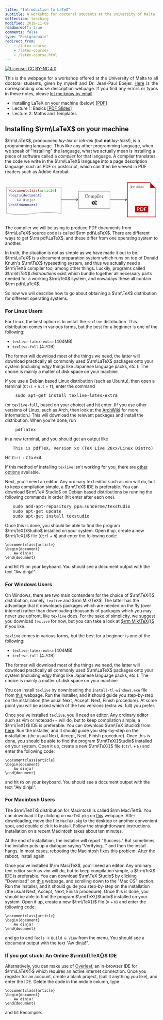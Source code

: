 ```yaml
---
title: "Introduction to LaTeX"
subtitle: A workshop for doctoral students at the University of Malta
collection: teaching
modified: 2019-11-09
readmoreoff: true
comments: false
type: "Postgraduate"
redirect_from:
    - /latex-course
    - /latex-course/
    - /latex-course.html
---
```

[![License: CC BY-NC 4.0](https://img.shields.io/badge/License-CC%20BY--NC%204.0-lightgrey.svg)](https://creativecommons.org/licenses/by-nc/4.0/)

<p align="justify">
This is the webpage for a workshop offered at the University of Malta to all doctoral students, given by myself and Dr. Jean-Paul Ebejer. <a href="https://web.archive.org/web/20191109142340/https://www.um.edu.mt/courses/studyunit/doc6046" target="_blank">Here</a> is the corresponding course description webpage.
If you find any errors or typos in these notes, please <a href="mailto:luke@maths.com.mt" target="_blank">let me know by email</a>.
</p>

 - Installing LaTeX on your machine (below) [[PDF]](/files/latex-0.pdf)
 - Lecture 1: Basics [[PDF Slides]](/files/latex-1.pdf)
 - Lecture 2: Maths and Templates


## Installing $\rm\LaTeX$ on your machine
$\rm\LaTeX$, pronounced _lay-tek_ or _lah-tek_ (but **not** _lay-teks_!), is a programming language. Thus like any other programming language, when we speak of "installing" the language, what we actually mean is installing a piece of software called a _compiler_ for that language. A compiler translates the code we write in the $\rm\LaTeX$ language into a page description language, such as PDF or postscript, which can then be viewed in PDF readers such as Adobe Acrobat.
<center>
<svg
   xmlns:dc="http://purl.org/dc/elements/1.1/"
   xmlns:cc="http://creativecommons.org/ns#"
   xmlns:rdf="http://www.w3.org/1999/02/22-rdf-syntax-ns#"
   xmlns:svg="http://www.w3.org/2000/svg"
   xmlns="http://www.w3.org/2000/svg"
   xmlns:xlink="http://www.w3.org/1999/xlink"
   xmlns:sodipodi="http://sodipodi.sourceforge.net/DTD/sodipodi-0.dtd"
   xmlns:inkscape="http://www.inkscape.org/namespaces/inkscape"
   width="456.30942pt"
   height="125.64844pt"
   viewBox="0 0 456.3094 125.64844"
   version="1.2"
   id="svg374"
   sodipodi:docname="document.svg"
   inkscape:version="0.92.4 5da689c313, 2019-01-14">
  <metadata
     id="metadata378">
    <rdf:RDF>
      <cc:Work
         rdf:about="">
        <dc:format>image/svg+xml</dc:format>
        <dc:type
           rdf:resource="http://purl.org/dc/dcmitype/StillImage" />
        <dc:title></dc:title>
      </cc:Work>
    </rdf:RDF>
  </metadata>
  <sodipodi:namedview
     pagecolor="#ffffff"
     bordercolor="#666666"
     borderopacity="1"
     objecttolerance="10"
     gridtolerance="10"
     guidetolerance="10"
     inkscape:pageopacity="0"
     inkscape:pageshadow="2"
     inkscape:window-width="1920"
     inkscape:window-height="1080"
     id="namedview376"
     showgrid="false"
     inkscape:zoom="1"
     inkscape:cx="312.37967"
     inkscape:cy="75.764978"
     inkscape:window-x="0"
     inkscape:window-y="0"
     inkscape:window-maximized="0"
     inkscape:current-layer="surface724"
     fit-margin-top="0"
     fit-margin-left="0"
     fit-margin-right="0"
     fit-margin-bottom="0" />
  <defs
     id="defs151">
    <g
       id="g143">
      <symbol
         overflow="visible"
         id="glyph0-0"
         style="overflow:visible">
        <path
           style="stroke:none"
           d=""
           id="path2"
           inkscape:connector-curvature="0" />
      </symbol>
      <symbol
         overflow="visible"
         id="glyph0-1"
         style="overflow:visible">
        <path
           style="stroke:none"
           d="M 1.28125,-6.65625 C 1.21875,-6.75 1.140625,-6.921875 0.921875,-6.921875 c -0.1875,0 -0.34375,0.171875 -0.34375,0.359375 0,0.078125 0.046875,0.171875 0.0625,0.234375 L 3.953125,0.5625 C 4,0.65625 4.078125,0.828125 4.296875,0.828125 c 0.203125,0 0.34375,-0.171875 0.34375,-0.34375 0,-0.078125 -0.03125,-0.1875 -0.0625,-0.25 z m 0,0"
           id="path5"
           inkscape:connector-curvature="0" />
      </symbol>
      <symbol
         overflow="visible"
         id="glyph0-2"
         style="overflow:visible">
        <path
           style="stroke:none"
           d="m 3.5625,-0.5 c 0,0.359375 0,0.5 0.40625,0.5 H 4.6875 c 0.171875,0 0.421875,0 0.421875,-0.3125 0,-0.296875 -0.265625,-0.296875 -0.40625,-0.296875 H 4.25 V -5.6875 c 0,-0.296875 -0.046875,-0.40625 -0.390625,-0.40625 H 3.125 c -0.15625,0 -0.40625,0 -0.40625,0.3125 0,0.296875 0.265625,0.296875 0.40625,0.296875 H 3.5625 V -3.90625 C 3.234375,-4.203125 2.828125,-4.359375 2.40625,-4.359375 c -1.09375,0 -2.046875,0.953125 -2.046875,2.21875 0,1.234375 0.890625,2.203125 1.953125,2.203125 0.5625,0 0.984375,-0.265625 1.25,-0.5625 z m 0,-2.140625 V -1.9375 c 0,0.5625 -0.4375,1.390625 -1.203125,1.390625 -0.71875,0 -1.3125,-0.703125 -1.3125,-1.59375 C 1.046875,-3.09375 1.75,-3.75 2.4375,-3.75 c 0.640625,0 1.125,0.5625 1.125,1.109375 z m 0,0"
           id="path8"
           inkscape:connector-curvature="0" />
      </symbol>
      <symbol
         overflow="visible"
         id="glyph0-3"
         style="overflow:visible">
        <path
           style="stroke:none"
           d="m 4.65625,-2.15625 c 0,-1.25 -0.921875,-2.234375 -2.046875,-2.234375 -1.109375,0 -2.046875,0.984375 -2.046875,2.234375 0,1.265625 0.953125,2.21875 2.046875,2.21875 1.09375,0 2.046875,-0.953125 2.046875,-2.21875 z M 2.609375,-0.546875 C 1.875,-0.546875 1.25,-1.296875 1.25,-2.21875 c 0,-0.90625 0.65625,-1.5625 1.359375,-1.5625 0.71875,0 1.359375,0.65625 1.359375,1.5625 0,0.921875 -0.625,1.671875 -1.359375,1.671875 z m 0,0"
           id="path11"
           inkscape:connector-curvature="0" />
      </symbol>
      <symbol
         overflow="visible"
         id="glyph0-4"
         style="overflow:visible">
        <path
           style="stroke:none"
           d="m 4.640625,-1.09375 c 0,-0.265625 -0.28125,-0.265625 -0.34375,-0.265625 -0.15625,0 -0.265625,0.015625 -0.328125,0.21875 -0.0625,0.125 -0.25,0.59375 -0.984375,0.59375 -0.84375,0 -1.5625,-0.703125 -1.5625,-1.609375 0,-0.46875 0.265625,-1.625 1.625,-1.625 0.203125,0 0.59375,0 0.59375,0.09375 0.015625,0.34375 0.203125,0.484375 0.4375,0.484375 0.234375,0 0.453125,-0.171875 0.453125,-0.453125 0,-0.734375 -1.046875,-0.734375 -1.484375,-0.734375 -1.71875,0 -2.3125,1.359375 -2.3125,2.234375 0,1.203125 0.9375,2.21875 2.1875,2.21875 1.390625,0 1.71875,-0.984375 1.71875,-1.15625 z m 0,0"
           id="path14"
           inkscape:connector-curvature="0" />
      </symbol>
      <symbol
         overflow="visible"
         id="glyph0-5"
         style="overflow:visible">
        <path
           style="stroke:none"
           d="M 3.5625,-0.3125 C 3.578125,0 3.78125,0 3.96875,0 H 4.6875 c 0.171875,0 0.421875,0 0.421875,-0.3125 0,-0.296875 -0.265625,-0.296875 -0.40625,-0.296875 H 4.25 v -3.28125 c 0,-0.3125 -0.046875,-0.40625 -0.390625,-0.40625 H 3.125 c -0.15625,0 -0.40625,0 -0.40625,0.3125 0,0.296875 0.265625,0.296875 0.40625,0.296875 h 0.4375 v 2.125 c 0,0.890625 -0.796875,1.015625 -1.125,1.015625 -0.78125,0 -0.78125,-0.328125 -0.78125,-0.65625 v -2.6875 c 0,-0.3125 -0.0625,-0.40625 -0.40625,-0.40625 H 0.53125 c -0.15625,0 -0.40625,0 -0.40625,0.3125 0,0.296875 0.25,0.296875 0.390625,0.296875 H 0.96875 v 2.546875 c 0,0.96875 0.6875,1.203125 1.40625,1.203125 0.421875,0 0.828125,-0.109375 1.1875,-0.375 z m 0,0"
           id="path17"
           inkscape:connector-curvature="0" />
      </symbol>
      <symbol
         overflow="visible"
         id="glyph0-6"
         style="overflow:visible">
        <path
           style="stroke:none"
           d="M 1.09375,-4 C 1.0625,-4.296875 0.875,-4.296875 0.6875,-4.296875 H 0.375 c -0.15625,0 -0.421875,0 -0.421875,0.296875 0,0.3125 0.21875,0.3125 0.578125,0.3125 v 3.078125 c -0.359375,0 -0.578125,0 -0.578125,0.3125 C -0.046875,0 0.234375,0 0.375,0 H 1.25 c 0.140625,0 0.40625,0 0.40625,-0.296875 0,-0.3125 -0.203125,-0.3125 -0.5625,-0.3125 v -1.78125 C 1.09375,-3.28125 1.5,-3.75 1.90625,-3.75 c 0.234375,0 0.359375,0.171875 0.359375,0.8125 v 2.328125 c -0.1875,0 -0.4375,0 -0.4375,0.3125 C 1.828125,0 2.109375,0 2.25,0 h 0.734375 c 0.15625,0 0.421875,0 0.421875,-0.296875 0,-0.3125 -0.21875,-0.3125 -0.578125,-0.3125 v -1.78125 c 0,-0.890625 0.40625,-1.359375 0.828125,-1.359375 0.21875,0 0.359375,0.171875 0.359375,0.8125 v 2.328125 c -0.1875,0 -0.4375,0 -0.4375,0.3125 C 3.578125,0 3.84375,0 3.984375,0 h 0.75 c 0.15625,0 0.40625,0 0.40625,-0.296875 0,-0.3125 -0.203125,-0.3125 -0.5625,-0.3125 v -2.40625 c 0,-0.203125 0,-1.34375 -0.890625,-1.34375 -0.296875,0 -0.703125,0.125 -0.984375,0.515625 C 2.546875,-4.171875 2.265625,-4.359375 1.9375,-4.359375 1.625,-4.359375 1.328125,-4.21875 1.09375,-4 Z m 0,0"
           id="path20"
           inkscape:connector-curvature="0" />
      </symbol>
      <symbol
         overflow="visible"
         id="glyph0-7"
         style="overflow:visible">
        <path
           style="stroke:none"
           d="m 4.234375,-1.90625 c 0.203125,0 0.390625,0 0.390625,-0.359375 0,-1.140625 -0.640625,-2.125 -1.9375,-2.125 -1.1875,0 -2.140625,1 -2.140625,2.234375 0,1.203125 1.015625,2.21875 2.296875,2.21875 1.3125,0 1.78125,-0.90625 1.78125,-1.15625 0,-0.265625 -0.28125,-0.265625 -0.34375,-0.265625 -0.1875,0 -0.265625,0.03125 -0.328125,0.21875 -0.21875,0.5 -0.765625,0.59375 -1.046875,0.59375 -0.75,0 -1.484375,-0.5 -1.65625,-1.359375 z M 1.265625,-2.5 C 1.40625,-3.234375 2,-3.78125 2.6875,-3.78125 c 0.515625,0 1.140625,0.25 1.234375,1.28125 z m 0,0"
           id="path23"
           inkscape:connector-curvature="0" />
      </symbol>
      <symbol
         overflow="visible"
         id="glyph0-8"
         style="overflow:visible">
        <path
           style="stroke:none"
           d="m 1.65625,-3.828125 c 0,-0.3125 0,-0.46875 -0.40625,-0.46875 H 0.53125 c -0.15625,0 -0.40625,0 -0.40625,0.3125 0,0.296875 0.25,0.296875 0.390625,0.296875 H 0.96875 v 3.078125 h -0.4375 c -0.15625,0 -0.40625,0 -0.40625,0.3125 C 0.125,0 0.375,0 0.515625,0 h 1.59375 C 2.25,0 2.5,0 2.5,-0.296875 c 0,-0.3125 -0.25,-0.3125 -0.40625,-0.3125 H 1.65625 V -2.375 c 0,-1 0.734375,-1.375 1.25,-1.375 0.515625,0 0.65625,0.28125 0.65625,0.875 v 2.265625 h -0.375 c -0.171875,0 -0.421875,0 -0.421875,0.3125 C 2.765625,0 3.046875,0 3.1875,0 h 1.515625 c 0.140625,0 0.40625,0 0.40625,-0.296875 0,-0.3125 -0.25,-0.3125 -0.421875,-0.3125 H 4.25 v -2.3125 c 0,-1 -0.5,-1.4375 -1.296875,-1.4375 -0.65625,0 -1.109375,0.34375 -1.296875,0.53125 z m 0,0"
           id="path26"
           inkscape:connector-curvature="0" />
      </symbol>
      <symbol
         overflow="visible"
         id="glyph0-9"
         style="overflow:visible">
        <path
           style="stroke:none"
           d="m 2.21875,-3.6875 h 1.625 c 0.15625,0 0.40625,0 0.40625,-0.296875 0,-0.3125 -0.25,-0.3125 -0.40625,-0.3125 h -1.625 v -0.8125 c 0,-0.1875 0,-0.40625 -0.34375,-0.40625 -0.34375,0 -0.34375,0.203125 -0.34375,0.40625 v 0.8125 h -0.875 c -0.15625,0 -0.40625,0 -0.40625,0.3125 0,0.296875 0.25,0.296875 0.390625,0.296875 H 1.53125 V -1.25 c 0,0.953125 0.671875,1.3125 1.40625,1.3125 0.734375,0 1.53125,-0.4375 1.53125,-1.3125 0,-0.1875 0,-0.390625 -0.34375,-0.390625 -0.328125,0 -0.34375,0.203125 -0.34375,0.375 0,0.625 -0.578125,0.71875 -0.796875,0.71875 -0.765625,0 -0.765625,-0.515625 -0.765625,-0.765625 z m 0,0"
           id="path29"
           inkscape:connector-curvature="0" />
      </symbol>
      <symbol
         overflow="visible"
         id="glyph0-10"
         style="overflow:visible">
        <path
           style="stroke:none"
           d="m 2.953125,-5.6875 c 0,-0.296875 -0.046875,-0.40625 -0.390625,-0.40625 H 0.984375 c -0.15625,0 -0.40625,0 -0.40625,0.3125 0,0.296875 0.265625,0.296875 0.40625,0.296875 h 1.28125 v 4.875 h -1.28125 c -0.15625,0 -0.40625,0 -0.40625,0.3125 C 0.578125,0 0.84375,0 0.984375,0 H 4.25 c 0.15625,0 0.40625,0 0.40625,-0.296875 0,-0.3125 -0.234375,-0.3125 -0.40625,-0.3125 H 2.953125 Z m 0,0"
           id="path32"
           inkscape:connector-curvature="0" />
      </symbol>
      <symbol
         overflow="visible"
         id="glyph0-11"
         style="overflow:visible">
        <path
           style="stroke:none"
           d="M 3.65625,-0.3125 C 3.875,-0.015625 4.34375,0 4.71875,0 c 0.28125,0 0.5,0 0.5,-0.3125 0,-0.296875 -0.25,-0.296875 -0.390625,-0.296875 -0.421875,0 -0.515625,-0.046875 -0.59375,-0.078125 v -2.15625 c 0,-0.703125 -0.546875,-1.546875 -1.984375,-1.546875 -0.421875,0 -1.4375,0 -1.4375,0.734375 0,0.296875 0.203125,0.453125 0.4375,0.453125 0.15625,0 0.4375,-0.09375 0.4375,-0.453125 0,-0.078125 0.015625,-0.09375 0.21875,-0.109375 0.140625,-0.015625 0.265625,-0.015625 0.359375,-0.015625 0.75,0 1.265625,0.3125 1.265625,1.015625 -1.75,0.03125 -2.984375,0.53125 -2.984375,1.484375 0,0.6875 0.625,1.34375 1.640625,1.34375 0.375,0 1,-0.078125 1.46875,-0.375 z m -0.125,-1.859375 v 0.84375 c 0,0.21875 0,0.4375 -0.375,0.609375 -0.359375,0.171875 -0.8125,0.171875 -0.890625,0.171875 -0.625,0 -1.03125,-0.34375 -1.03125,-0.734375 0,-0.484375 0.859375,-0.859375 2.296875,-0.890625 z m 0,0"
           id="path35"
           inkscape:connector-curvature="0" />
      </symbol>
      <symbol
         overflow="visible"
         id="glyph0-12"
         style="overflow:visible">
        <path
           style="stroke:none"
           d="M 2.96875,-2.546875 C 2.734375,-2.578125 2.546875,-2.609375 2.296875,-2.65625 2,-2.703125 1.328125,-2.828125 1.328125,-3.203125 c 0,-0.265625 0.3125,-0.578125 1.265625,-0.578125 0.828125,0 0.96875,0.296875 1,0.5625 0,0.171875 0.03125,0.34375 0.328125,0.34375 0.359375,0 0.359375,-0.21875 0.359375,-0.421875 v -0.6875 c 0,-0.15625 0,-0.40625 -0.296875,-0.40625 -0.25,0 -0.28125,0.140625 -0.3125,0.21875 -0.4375,-0.21875 -0.875,-0.21875 -1.0625,-0.21875 -1.65625,0 -1.890625,0.828125 -1.890625,1.1875 0,0.90625 1.046875,1.078125 1.96875,1.21875 0.484375,0.078125 1.28125,0.203125 1.28125,0.734375 0,0.375 -0.375,0.703125 -1.28125,0.703125 -0.46875,0 -1.015625,-0.109375 -1.265625,-0.890625 -0.0625,-0.171875 -0.09375,-0.28125 -0.359375,-0.28125 -0.34375,0 -0.34375,0.203125 -0.34375,0.40625 v 0.96875 c 0,0.15625 0,0.40625 0.296875,0.40625 0.09375,0 0.25,-0.015625 0.375,-0.375 0.484375,0.359375 1.015625,0.375 1.296875,0.375 1.5625,0 1.890625,-0.828125 1.890625,-1.3125 0,-1.03125 -1.28125,-1.25 -1.609375,-1.296875 z m 0,0"
           id="path38"
           inkscape:connector-curvature="0" />
      </symbol>
      <symbol
         overflow="visible"
         id="glyph0-13"
         style="overflow:visible">
        <path
           style="stroke:none"
           d="m 2.953125,-5.1875 c 0,-0.25 0,-0.640625 0.03125,-0.71875 0.1875,-0.390625 1.0625,-0.40625 1.40625,-0.40625 0.0625,0 0.265625,-0.0625 0.265625,-0.296875 0,-0.3125 -0.234375,-0.3125 -0.421875,-0.3125 -0.703125,0 -1.78125,0.140625 -1.953125,1.015625 -0.015625,0.046875 -0.015625,0.546875 -0.015625,0.828125 v 0.90625 c 0,0.359375 0,0.5 -0.359375,0.65625 -0.34375,0.15625 -0.84375,0.171875 -1.078125,0.171875 -0.0625,0 -0.265625,0.046875 -0.265625,0.296875 0,0.296875 0.25,0.3125 0.34375,0.3125 0.265625,0 1.34375,0.03125 1.359375,0.578125 v 1.640625 c 0,0.3125 0,0.75 0.53125,1.046875 0.40625,0.21875 0.96875,0.296875 1.4375,0.296875 0.1875,0 0.421875,0 0.421875,-0.3125 0,-0.28125 -0.25,-0.296875 -0.34375,-0.296875 C 2.953125,0.1875 2.953125,-0.171875 2.953125,-0.484375 v -1.59375 c 0,-0.25 -0.015625,-0.65625 -0.578125,-0.96875 0.421875,-0.25 0.578125,-0.578125 0.578125,-0.828125 z m 0,0"
           id="path41"
           inkscape:connector-curvature="0" />
      </symbol>
      <symbol
         overflow="visible"
         id="glyph0-14"
         style="overflow:visible">
        <path
           style="stroke:none"
           d="M 2.21875,-1.859375 C 2.21875,-2.796875 2.796875,-3.75 4,-3.75 c 0.015625,0.234375 0.1875,0.4375 0.4375,0.4375 0.21875,0 0.421875,-0.15625 0.421875,-0.421875 0,-0.203125 -0.125,-0.625 -0.953125,-0.625 -0.5,0 -1.140625,0.1875 -1.6875,0.8125 v -0.34375 c 0,-0.3125 -0.0625,-0.40625 -0.40625,-0.40625 H 0.71875 c -0.15625,0 -0.40625,0 -0.40625,0.296875 0,0.3125 0.25,0.3125 0.40625,0.3125 h 0.8125 v 3.078125 h -0.8125 c -0.15625,0 -0.40625,0 -0.40625,0.296875 C 0.3125,0 0.5625,0 0.71875,0 H 3.3125 c 0.15625,0 0.421875,0 0.421875,-0.296875 0,-0.3125 -0.265625,-0.3125 -0.421875,-0.3125 H 2.21875 Z m 0,0"
           id="path44"
           inkscape:connector-curvature="0" />
      </symbol>
      <symbol
         overflow="visible"
         id="glyph0-15"
         style="overflow:visible">
        <path
           style="stroke:none"
           d="m 3.078125,-3.890625 c 0,-0.3125 -0.0625,-0.40625 -0.390625,-0.40625 H 1.265625 c -0.15625,0 -0.40625,0 -0.40625,0.296875 0,0.3125 0.25,0.3125 0.40625,0.3125 h 1.125 v 3.078125 H 1.1875 c -0.15625,0 -0.40625,0 -0.40625,0.3125 C 0.78125,0 1.03125,0 1.1875,0 H 4.125 c 0.15625,0 0.40625,0 0.40625,-0.296875 0,-0.3125 -0.25,-0.3125 -0.40625,-0.3125 H 3.078125 Z m 0,-1.71875 c 0,-0.265625 -0.21875,-0.484375 -0.5,-0.484375 -0.28125,0 -0.5,0.21875 -0.5,0.484375 0,0.28125 0.21875,0.5 0.5,0.5 0.28125,0 0.5,-0.21875 0.5,-0.5 z m 0,0"
           id="path47"
           inkscape:connector-curvature="0" />
      </symbol>
      <symbol
         overflow="visible"
         id="glyph0-16"
         style="overflow:visible">
        <path
           style="stroke:none"
           d="m 2.953125,-5.609375 c 0,-0.265625 0,-0.71875 -0.515625,-1.015625 -0.46875,-0.25 -1.109375,-0.296875 -1.453125,-0.296875 -0.171875,0 -0.421875,0 -0.421875,0.3125 0,0.265625 0.1875,0.296875 0.328125,0.296875 1.375,0.015625 1.375,0.375 1.375,0.703125 V -4 c 0,0.40625 0.15625,0.71875 0.578125,0.953125 -0.546875,0.3125 -0.578125,0.78125 -0.578125,0.828125 v 1.765625 c 0,0.296875 0,0.65625 -1.4375,0.671875 -0.0625,0 -0.265625,0.0625 -0.265625,0.296875 0,0.3125 0.25,0.3125 0.421875,0.3125 0.875,0 1.8125,-0.203125 1.96875,-1 0,-0.0625 0,-0.5625 0,-0.84375 V -1.90625 c 0,-0.359375 0,-0.515625 0.359375,-0.671875 0.359375,-0.15625 0.84375,-0.15625 1.078125,-0.15625 0.0625,0 0.265625,-0.0625 0.265625,-0.3125 C 4.65625,-3.34375 4.421875,-3.34375 4.3125,-3.34375 4.078125,-3.359375 2.984375,-3.375 2.953125,-3.9375 Z m 0,0"
           id="path50"
           inkscape:connector-curvature="0" />
      </symbol>
      <symbol
         overflow="visible"
         id="glyph0-17"
         style="overflow:visible">
        <path
           style="stroke:none"
           d="m 1.65625,-3.875 v -1.8125 c 0,-0.296875 -0.0625,-0.40625 -0.40625,-0.40625 H 0.53125 c -0.15625,0 -0.40625,0 -0.40625,0.3125 0,0.296875 0.25,0.296875 0.390625,0.296875 H 0.96875 V -0.40625 C 0.96875,-0.203125 0.96875,0 1.3125,0 1.65625,0 1.65625,-0.203125 1.65625,-0.453125 2.0625,-0.03125 2.5,0.0625 2.8125,0.0625 c 1.078125,0 2.046875,-0.953125 2.046875,-2.21875 0,-1.21875 -0.875,-2.203125 -1.9375,-2.203125 C 2.4375,-4.359375 2,-4.171875 1.65625,-3.875 Z m 0,1.96875 V -2.625 c 0,-0.59375 0.578125,-1.125 1.203125,-1.125 0.734375,0 1.3125,0.734375 1.3125,1.59375 0,0.953125 -0.6875,1.609375 -1.390625,1.609375 -0.78125,0 -1.125,-0.875 -1.125,-1.359375 z m 0,0"
           id="path53"
           inkscape:connector-curvature="0" />
      </symbol>
      <symbol
         overflow="visible"
         id="glyph0-18"
         style="overflow:visible">
        <path
           style="stroke:none"
           d="m 2.328125,-1.75 c -0.546875,0 -0.96875,-0.46875 -0.96875,-1 0,-0.5625 0.4375,-1.015625 0.96875,-1.015625 0.53125,0 0.953125,0.46875 0.953125,1 0,0.578125 -0.4375,1.015625 -0.953125,1.015625 z m -0.90625,0.34375 c 0.03125,0.015625 0.40625,0.25 0.90625,0.25 0.90625,0 1.640625,-0.71875 1.640625,-1.609375 C 3.96875,-3.0625 3.875,-3.34375 3.703125,-3.625 3.921875,-3.75 4.15625,-3.78125 4.28125,-3.796875 c 0.0625,0.265625 0.296875,0.34375 0.390625,0.34375 0.171875,0 0.40625,-0.125 0.40625,-0.421875 0,-0.21875 -0.1875,-0.53125 -0.734375,-0.53125 -0.109375,0 -0.59375,0.015625 -1.046875,0.34375 C 3.125,-4.171875 2.78125,-4.359375 2.328125,-4.359375 c -0.9375,0 -1.65625,0.75 -1.65625,1.59375 C 0.671875,-2.328125 0.84375,-2 1,-1.8125 c -0.109375,0.15625 -0.203125,0.375 -0.203125,0.671875 0,0.359375 0.140625,0.609375 0.234375,0.71875 -0.734375,0.453125 -0.734375,1.125 -0.734375,1.234375 0,0.859375 1.03125,1.46875 2.3125,1.46875 C 3.890625,2.28125 4.9375,1.671875 4.9375,0.8125 4.9375,0.453125 4.75,-0.046875 4.25,-0.3125 4.109375,-0.390625 3.703125,-0.609375 2.796875,-0.609375 h -0.6875 c -0.078125,0 -0.21875,0 -0.296875,-0.015625 -0.140625,0 -0.203125,0 -0.328125,-0.140625 -0.109375,-0.140625 -0.125,-0.34375 -0.125,-0.359375 0,-0.046875 0.03125,-0.1875 0.0625,-0.28125 z m 1.1875,3.09375 c -1,0 -1.734375,-0.4375 -1.734375,-0.875 0,-0.171875 0.078125,-0.5 0.40625,-0.6875 0.25,-0.171875 0.328125,-0.171875 1.0625,-0.171875 0.890625,0 2.015625,0 2.015625,0.859375 0,0.4375 -0.75,0.875 -1.75,0.875 z m 0,0"
           id="path56"
           inkscape:connector-curvature="0" />
      </symbol>
      <symbol
         overflow="visible"
         id="glyph0-19"
         style="overflow:visible">
        <path
           style="stroke:none"
           d="m 3.15625,-5.828125 c -0.09375,-0.375 -0.234375,-0.375 -0.546875,-0.375 -0.28125,0 -0.453125,0 -0.53125,0.375 L 0.875,-0.609375 c -0.140625,0 -0.375,0 -0.4375,0.015625 -0.109375,0.0625 -0.171875,0.171875 -0.171875,0.296875 C 0.265625,0 0.53125,0 0.703125,0 H 1.71875 c 0.171875,0 0.421875,0 0.421875,-0.296875 0,-0.3125 -0.203125,-0.3125 -0.5625,-0.3125 l 0.21875,-1.03125 h 1.625 l 0.234375,1.03125 c -0.359375,0 -0.5625,0 -0.5625,0.3125 C 3.09375,0 3.328125,0 3.515625,0 H 4.53125 c 0.15625,0 0.421875,0 0.421875,-0.296875 0,-0.125 -0.046875,-0.234375 -0.171875,-0.28125 C 4.71875,-0.609375 4.5,-0.609375 4.359375,-0.609375 Z M 2.609375,-5.40625 H 2.625 L 3.265625,-2.25 h -1.3125 z m 0,0"
           id="path59"
           inkscape:connector-curvature="0" />
      </symbol>
      <symbol
         overflow="visible"
         id="glyph0-20"
         style="overflow:visible">
        <path
           style="stroke:none"
           d="m 4.5625,-3.6875 c 0.296875,0 0.5,0 0.5,-0.3125 0,-0.296875 -0.234375,-0.296875 -0.421875,-0.296875 H 3.5 c -0.1875,0 -0.421875,0 -0.421875,0.296875 0,0.3125 0.234375,0.3125 0.421875,0.3125 h 0.484375 l -0.5,2.96875 C 3.4375,-0.984375 3.3125,-1.4375 3.1875,-1.84375 3.015625,-2.46875 2.984375,-2.578125 2.625,-2.578125 c -0.09375,0 -0.28125,0 -0.390625,0.21875 -0.03125,0.0625 -0.4375,1.4375 -0.46875,1.640625 H 1.75 L 1.234375,-3.6875 H 1.71875 c 0.1875,0 0.421875,0 0.421875,-0.296875 0,-0.3125 -0.234375,-0.3125 -0.421875,-0.3125 H 0.578125 c -0.171875,0 -0.421875,0 -0.421875,0.296875 0,0.3125 0.21875,0.3125 0.515625,0.3125 l 0.59375,3.34375 c 0.046875,0.234375 0.0625,0.390625 0.46875,0.390625 0.40625,0 0.421875,-0.09375 0.609375,-0.703125 0.25,-0.875 0.265625,-1.015625 0.28125,-1.234375 H 2.640625 C 2.6875,-1.375 3.0625,-0.203125 3.09375,-0.125 c 0.125,0.171875 0.3125,0.171875 0.421875,0.171875 0.375,0 0.40625,-0.171875 0.4375,-0.390625 z m 0,0"
           id="path62"
           inkscape:connector-curvature="0" />
      </symbol>
      <symbol
         overflow="visible"
         id="glyph0-21"
         style="overflow:visible">
        <path
           style="stroke:none"
           d="m 3.671875,-3.890625 c 0,-0.3125 -0.0625,-0.40625 -0.40625,-0.40625 H 1.6875 c -0.15625,0 -0.40625,0 -0.40625,0.3125 0,0.296875 0.25,0.296875 0.40625,0.296875 h 1.296875 v 4.078125 c 0,0.171875 0,0.546875 -0.265625,0.890625 C 2.453125,1.671875 2.140625,1.671875 1.90625,1.671875 1.625,1.671875 1.5,1.640625 1.359375,1.625 c 0,-0.03125 0,-0.046875 0,-0.125 0,-0.28125 -0.21875,-0.4375 -0.4375,-0.4375 -0.21875,0 -0.4375,0.15625 -0.4375,0.453125 0,0.75 0.96875,0.75 1.375,0.75 1.453125,0 1.8125,-1.1875 1.8125,-1.828125 z m 0,-1.71875 c 0,-0.265625 -0.21875,-0.484375 -0.5,-0.484375 -0.28125,0 -0.5,0.21875 -0.5,0.484375 0,0.28125 0.21875,0.5 0.5,0.5 0.28125,0 0.5,-0.21875 0.5,-0.5 z m 0,0"
           id="path65"
           inkscape:connector-curvature="0" />
      </symbol>
      <symbol
         overflow="visible"
         id="glyph0-22"
         style="overflow:visible">
        <path
           style="stroke:none"
           d="m 3.109375,-5.625 c 0,-0.53125 -0.40625,-0.578125 -0.5,-0.578125 -0.09375,0 -0.5,0.046875 -0.5,0.578125 0,0.328125 0.046875,1.875 0.078125,2.328125 0,0.40625 0,0.796875 0.03125,1.203125 0,0.265625 0.265625,0.265625 0.390625,0.265625 C 2.96875,-1.828125 3,-1.90625 3.015625,-2.3125 3.046875,-2.84375 3.046875,-3.5 3.0625,-4.03125 3.078125,-4.5625 3.109375,-5.109375 3.109375,-5.625 Z m 0,5.125 c 0,-0.28125 -0.21875,-0.5 -0.5,-0.5 -0.28125,0 -0.5,0.21875 -0.5,0.5 0,0.28125 0.21875,0.5 0.5,0.5 0.28125,0 0.5,-0.21875 0.5,-0.5 z m 0,0"
           id="path68"
           inkscape:connector-curvature="0" />
      </symbol>
      <symbol
         overflow="visible"
         id="glyph1-0"
         style="overflow:visible">
        <path
           style="stroke:none"
           d=""
           id="path71"
           inkscape:connector-curvature="0" />
      </symbol>
      <symbol
         overflow="visible"
         id="glyph1-1"
         style="overflow:visible">
        <path
           style="stroke:none"
           d="m 7.796875,-8.140625 c 0,-0.21875 0,-0.28125 -0.125,-0.28125 -0.0625,0 -0.078125,0.03125 -0.15625,0.15625 L 6.9375,-7.328125 C 6.390625,-8 5.578125,-8.421875 4.71875,-8.421875 c -2.1875,0 -4.078125,1.890625 -4.078125,4.328125 0,2.484375 1.921875,4.34375 4.078125,4.34375 1.96875,0 3.078125,-1.703125 3.078125,-3.015625 0,-0.140625 0,-0.203125 -0.140625,-0.203125 -0.109375,0 -0.125,0.046875 -0.125,0.140625 -0.109375,1.890625 -1.5,2.734375 -2.65625,2.734375 -0.828125,0 -3.125,-0.5 -3.125,-4 0,-3.453125 2.25,-3.96875 3.109375,-3.96875 1.265625,0 2.359375,1.0625 2.59375,2.84375 0.03125,0.15625 0.03125,0.1875 0.171875,0.1875 0.171875,0 0.171875,-0.03125 0.171875,-0.28125 z m 0,0"
           id="path74"
           inkscape:connector-curvature="0" />
      </symbol>
      <symbol
         overflow="visible"
         id="glyph1-2"
         style="overflow:visible">
        <path
           style="stroke:none"
           d="m 5.484375,-2.5625 c 0,-1.53125 -1.171875,-2.765625 -2.5625,-2.765625 -1.421875,0 -2.5625,1.265625 -2.5625,2.765625 0,1.53125 1.1875,2.6875 2.5625,2.6875 1.40625,0 2.5625,-1.171875 2.5625,-2.6875 z m -2.5625,2.421875 c -0.4375,0 -0.96875,-0.1875 -1.3125,-0.78125 -0.328125,-0.53125 -0.34375,-1.234375 -0.34375,-1.75 0,-0.453125 0,-1.171875 0.375,-1.71875 C 1.96875,-4.90625 2.5,-5.09375 2.921875,-5.09375 c 0.453125,0 0.96875,0.21875 1.28125,0.6875 0.375,0.546875 0.375,1.296875 0.375,1.734375 0,0.421875 0,1.171875 -0.3125,1.734375 C 3.9375,-0.375 3.375,-0.140625 2.921875,-0.140625 Z m 0,0"
           id="path77"
           inkscape:connector-curvature="0" />
      </symbol>
      <symbol
         overflow="visible"
         id="glyph1-3"
         style="overflow:visible">
        <path
           style="stroke:none"
           d="m 8.578125,-2.90625 c 0,-1.109375 0,-1.4375 -0.28125,-1.828125 -0.34375,-0.46875 -0.90625,-0.53125 -1.3125,-0.53125 -1,0 -1.5,0.71875 -1.6875,1.171875 -0.171875,-0.921875 -0.8125,-1.171875 -1.5625,-1.171875 -1.171875,0 -1.625,0.984375 -1.71875,1.21875 v -1.21875 l -1.640625,0.125 v 0.34375 c 0.8125,0 0.921875,0.09375 0.921875,0.671875 v 3.234375 c 0,0.546875 -0.140625,0.546875 -0.921875,0.546875 V 0 c 0.3125,-0.03125 0.96875,-0.03125 1.296875,-0.03125 0.34375,0 1,0 1.296875,0.03125 v -0.34375 c -0.75,0 -0.90625,0 -0.90625,-0.546875 v -2.21875 c 0,-1.25 0.828125,-1.921875 1.578125,-1.921875 0.734375,0 0.90625,0.609375 0.90625,1.34375 v 2.796875 c 0,0.546875 -0.140625,0.546875 -0.90625,0.546875 V 0 c 0.296875,-0.03125 0.953125,-0.03125 1.28125,-0.03125 0.34375,0 1,0 1.3125,0.03125 v -0.34375 c -0.765625,0 -0.921875,0 -0.921875,-0.546875 v -2.21875 c 0,-1.25 0.828125,-1.921875 1.578125,-1.921875 0.734375,0 0.90625,0.609375 0.90625,1.34375 v 2.796875 c 0,0.546875 -0.140625,0.546875 -0.90625,0.546875 V 0 c 0.3125,-0.03125 0.953125,-0.03125 1.28125,-0.03125 0.34375,0 1,0 1.3125,0.03125 v -0.34375 c -0.609375,0 -0.90625,0 -0.90625,-0.359375 z m 0,0"
           id="path80"
           inkscape:connector-curvature="0" />
      </symbol>
      <symbol
         overflow="visible"
         id="glyph1-4"
         style="overflow:visible">
        <path
           style="stroke:none"
           d="m 2.921875,1.96875 c -0.765625,0 -0.90625,0 -0.90625,-0.53125 V -0.640625 C 2.234375,-0.34375 2.71875,0.125 3.484375,0.125 c 1.375,0 2.59375,-1.171875 2.59375,-2.703125 0,-1.515625 -1.125,-2.6875 -2.4375,-2.6875 -1.046875,0 -1.609375,0.75 -1.640625,0.796875 v -0.796875 l -1.671875,0.125 v 0.34375 c 0.84375,0 0.921875,0.09375 0.921875,0.609375 v 5.625 c 0,0.53125 -0.140625,0.53125 -0.921875,0.53125 V 2.3125 C 0.640625,2.296875 1.296875,2.296875 1.625,2.296875 c 0.34375,0 1,0 1.296875,0.015625 z M 2.015625,-3.8125 c 0,-0.234375 0,-0.234375 0.140625,-0.4375 0.359375,-0.53125 0.9375,-0.765625 1.390625,-0.765625 0.90625,0 1.609375,1.09375 1.609375,2.4375 0,1.421875 -0.8125,2.453125 -1.71875,2.453125 -0.375,0 -0.71875,-0.15625 -0.96875,-0.375 C 2.203125,-0.78125 2.015625,-1.015625 2.015625,-1.34375 Z m 0,0"
           id="path83"
           inkscape:connector-curvature="0" />
      </symbol>
      <symbol
         overflow="visible"
         id="glyph1-5"
         style="overflow:visible">
        <path
           style="stroke:none"
           d="m 2.078125,-7.359375 c 0,-0.3125 -0.25,-0.59375 -0.578125,-0.59375 -0.3125,0 -0.578125,0.25 -0.578125,0.578125 0,0.359375 0.28125,0.578125 0.578125,0.578125 0.359375,0 0.578125,-0.296875 0.578125,-0.5625 z M 0.4375,-5.140625 v 0.34375 c 0.75,0 0.859375,0.078125 0.859375,0.65625 v 3.25 c 0,0.546875 -0.125,0.546875 -0.90625,0.546875 V 0 c 0.34375,-0.03125 0.90625,-0.03125 1.265625,-0.03125 0.125,0 0.8125,0 1.21875,0.03125 v -0.34375 c -0.765625,0 -0.8125,-0.0625 -0.8125,-0.53125 v -4.390625 z m 0,0"
           id="path86"
           inkscape:connector-curvature="0" />
      </symbol>
      <symbol
         overflow="visible"
         id="glyph1-6"
         style="overflow:visible">
        <path
           style="stroke:none"
           d="M 2.0625,-8.296875 0.390625,-8.15625 v 0.34375 c 0.8125,0 0.90625,0.078125 0.90625,0.671875 v 6.25 c 0,0.546875 -0.125,0.546875 -0.90625,0.546875 V 0 c 0.34375,-0.03125 0.921875,-0.03125 1.28125,-0.03125 0.359375,0 0.953125,0 1.296875,0.03125 v -0.34375 c -0.765625,0 -0.90625,0 -0.90625,-0.546875 z m 0,0"
           id="path89"
           inkscape:connector-curvature="0" />
      </symbol>
      <symbol
         overflow="visible"
         id="glyph1-7"
         style="overflow:visible">
        <path
           style="stroke:none"
           d="m 4.578125,-2.765625 c 0.265625,0 0.28125,0 0.28125,-0.234375 0,-1.203125 -0.640625,-2.328125 -2.09375,-2.328125 -1.359375,0 -2.40625,1.234375 -2.40625,2.703125 0,1.578125 1.21875,2.75 2.546875,2.75 1.421875,0 1.953125,-1.296875 1.953125,-1.546875 0,-0.078125 -0.046875,-0.125 -0.125,-0.125 -0.09375,0 -0.125,0.0625 -0.140625,0.125 -0.3125,1 -1.109375,1.28125 -1.625,1.28125 -0.5,0 -1.703125,-0.34375 -1.703125,-2.40625 v -0.21875 z M 1.28125,-3 c 0.09375,-1.875 1.140625,-2.09375 1.484375,-2.09375 1.28125,0 1.34375,1.6875 1.359375,2.09375 z m 0,0"
           id="path92"
           inkscape:connector-curvature="0" />
      </symbol>
      <symbol
         overflow="visible"
         id="glyph1-8"
         style="overflow:visible">
        <path
           style="stroke:none"
           d="m 2,-2.78125 c 0,-1.15625 0.46875,-2.25 1.390625,-2.25 0.09375,0 0.125,0 0.171875,0.015625 -0.09375,0.046875 -0.28125,0.109375 -0.28125,0.4375 0,0.34375 0.265625,0.484375 0.453125,0.484375 0.25,0 0.484375,-0.15625 0.484375,-0.484375 0,-0.359375 -0.328125,-0.6875 -0.84375,-0.6875 -1.015625,0 -1.359375,1.09375 -1.421875,1.328125 H 1.9375 v -1.328125 l -1.609375,0.125 v 0.34375 c 0.8125,0 0.921875,0.09375 0.921875,0.671875 v 3.234375 c 0,0.546875 -0.140625,0.546875 -0.921875,0.546875 V 0 c 0.34375,-0.03125 1,-0.03125 1.359375,-0.03125 0.328125,0 1.171875,0 1.4375,0.03125 V -0.34375 H 2.890625 C 2.015625,-0.34375 2,-0.484375 2,-0.90625 Z m 0,0"
           id="path95"
           inkscape:connector-curvature="0" />
      </symbol>
      <symbol
         overflow="visible"
         id="glyph2-0"
         style="overflow:visible">
        <path
           style="stroke:none"
           d="M 1.5,-0.734375 V -9.5 h 2.984375 v 8.765625 z M 0.734375,0 h 4.5 v -10.25 h -4.5 z m 0,0"
           id="path98"
           inkscape:connector-curvature="0" />
      </symbol>
      <symbol
         overflow="visible"
         id="glyph2-1"
         style="overflow:visible">
        <path
           style="stroke:none"
           d="m 5.96875,-4.265625 c 0,0.9375 -0.75,1.703125 -1.703125,1.703125 -0.9375,0 -1.703125,-0.765625 -1.703125,-1.703125 0,-0.953125 0.765625,-1.703125 1.703125,-1.703125 0.953125,0 1.703125,0.75 1.703125,1.703125 z m 5.140625,3.421875 C 11.109375,-0.375 10.71875,0 10.25,0 9.78125,0 9.390625,-0.375 9.390625,-0.84375 c 0,-0.46875 0.390625,-0.859375 0.859375,-0.859375 0.453125,0 0.859375,0.390625 0.859375,0.859375 z m 0,-6.84375 c 0,0.46875 -0.390625,0.859375 -0.859375,0.859375 -0.46875,0 -0.859375,-0.375 -0.859375,-0.859375 0,-0.46875 0.390625,-0.84375 0.859375,-0.84375 0.453125,0 0.859375,0.375 0.859375,0.84375 z M 8.53125,-4.875 c 0,-0.09375 -0.0625,-0.1875 -0.15625,-0.203125 L 7.359375,-5.234375 C 7.296875,-5.421875 7.21875,-5.59375 7.140625,-5.765625 7.328125,-6.03125 7.53125,-6.28125 7.71875,-6.53125 7.75,-6.578125 7.765625,-6.609375 7.765625,-6.65625 c 0,-0.1875 -0.78125,-0.921875 -0.96875,-1.078125 -0.03125,-0.03125 -0.09375,-0.046875 -0.140625,-0.046875 -0.046875,0 -0.09375,0.015625 -0.125,0.046875 l -0.796875,0.59375 C 5.578125,-7.234375 5.421875,-7.296875 5.25,-7.34375 L 5.09375,-8.359375 C 5.078125,-8.46875 4.984375,-8.53125 4.890625,-8.53125 h -1.25 c -0.09375,0 -0.15625,0.0625 -0.1875,0.15625 -0.078125,0.3125 -0.125,0.6875 -0.15625,1.03125 -0.171875,0.046875 -0.34375,0.125 -0.515625,0.203125 L 2.015625,-7.734375 C 1.984375,-7.75 1.921875,-7.78125 1.875,-7.78125 c -0.1875,0 -0.9375,0.796875 -1.078125,0.984375 C 0.765625,-6.765625 0.75,-6.703125 0.75,-6.65625 c 0,0.046875 0.03125,0.09375 0.046875,0.125 0.21875,0.25 0.40625,0.5 0.609375,0.765625 -0.09375,0.171875 -0.171875,0.328125 -0.21875,0.5 L 0.15625,-5.09375 C 0.078125,-5.078125 0,-4.984375 0,-4.90625 v 1.25 c 0,0.09375 0.0625,0.171875 0.15625,0.1875 L 1.171875,-3.3125 C 1.234375,-3.125 1.3125,-2.9375 1.40625,-2.765625 1.21875,-2.5 1.015625,-2.25 0.828125,-2 0.796875,-1.953125 0.78125,-1.921875 0.78125,-1.875 c 0,0.1875 0.765625,0.90625 0.953125,1.0625 0.03125,0.03125 0.09375,0.0625 0.140625,0.0625 0.046875,0 0.09375,-0.015625 0.140625,-0.046875 l 0.78125,-0.609375 c 0.15625,0.09375 0.328125,0.171875 0.5,0.21875 l 0.15625,1.015625 C 3.46875,-0.078125 3.546875,0 3.640625,0 h 1.25 C 4.984375,0 5.0625,-0.0625 5.09375,-0.15625 5.171875,-0.484375 5.21875,-0.859375 5.25,-1.1875 5.421875,-1.25 5.59375,-1.3125 5.765625,-1.40625 L 6.53125,-0.796875 C 6.5625,-0.78125 6.609375,-0.75 6.65625,-0.75 c 0.1875,0 0.953125,-0.8125 1.078125,-1 0.03125,-0.03125 0.046875,-0.078125 0.046875,-0.125 0,-0.046875 -0.03125,-0.09375 -0.046875,-0.140625 -0.21875,-0.25 -0.40625,-0.5 -0.59375,-0.75 C 7.21875,-2.9375 7.296875,-3.109375 7.34375,-3.28125 L 8.375,-3.4375 c 0.09375,-0.015625 0.15625,-0.125 0.15625,-0.203125 z m 4.265625,3.5625 c 0,-0.09375 -0.859375,-0.203125 -0.984375,-0.21875 -0.04687,-0.125 -0.109375,-0.234375 -0.1875,-0.34375 0.04687,-0.140625 0.328125,-0.796875 0.328125,-0.921875 0,-0.015625 0,-0.03125 -0.03125,-0.046875 -0.07813,-0.046875 -0.78125,-0.46875 -0.8125,-0.46875 l -0.04687,0.015625 c -0.234375,0.21875 -0.421875,0.484375 -0.609375,0.75 C 10.375,-2.5625 10.3125,-2.5625 10.25,-2.5625 c -0.07813,0 -0.140625,0 -0.203125,0.015625 -0.078125,-0.09375 -0.5625,-0.765625 -0.65625,-0.765625 -0.03125,0 -0.734375,0.4375 -0.8125,0.46875 -0.03125,0.015625 -0.046875,0.03125 -0.046875,0.046875 0,0.109375 0.296875,0.78125 0.34375,0.921875 -0.078125,0.109375 -0.15625,0.21875 -0.203125,0.34375 -0.125,0.015625 -0.984375,0.125 -0.984375,0.21875 v 0.9375 c 0,0.09375 0.859375,0.1875 0.984375,0.203125 0.046875,0.125 0.125,0.234375 0.203125,0.34375 -0.046875,0.125 -0.34375,0.8125 -0.34375,0.921875 0,0 0.015625,0.03125 0.046875,0.046875 0.078125,0.046875 0.78125,0.46875 0.8125,0.46875 0.09375,0 0.578125,-0.671875 0.65625,-0.765625 0.0625,0 0.125,0 0.203125,0 0.0625,0 0.125,0 0.203125,0 0.0625,0.09375 0.5625,0.765625 0.65625,0.765625 0.03125,0 0.734375,-0.421875 0.8125,-0.46875 0.03125,-0.015625 0.03125,-0.03125 0.03125,-0.046875 0,-0.125 -0.28125,-0.796875 -0.328125,-0.921875 0.07813,-0.109375 0.140625,-0.21875 0.1875,-0.34375 0.125,-0.015625 0.984375,-0.109375 0.984375,-0.203125 z m 0,-6.84375 c 0,-0.09375 -0.859375,-0.1875 -0.984375,-0.203125 -0.04687,-0.109375 -0.109375,-0.234375 -0.1875,-0.34375 0.04687,-0.125 0.328125,-0.796875 0.328125,-0.921875 0,-0.015625 0,-0.03125 -0.03125,-0.046875 -0.07813,-0.046875 -0.78125,-0.46875 -0.8125,-0.46875 L 11.0625,-10.125 c -0.234375,0.234375 -0.421875,0.484375 -0.609375,0.734375 -0.07813,0 -0.140625,0 -0.203125,0 -0.07813,0 -0.140625,0 -0.203125,0 -0.078125,-0.09375 -0.5625,-0.75 -0.65625,-0.75 -0.03125,0 -0.734375,0.4375 -0.8125,0.46875 -0.03125,0.015625 -0.046875,0.03125 -0.046875,0.046875 0,0.109375 0.296875,0.796875 0.34375,0.921875 C 8.796875,-8.59375 8.71875,-8.46875 8.671875,-8.359375 8.546875,-8.34375 7.6875,-8.25 7.6875,-8.15625 v 0.9375 c 0,0.09375 0.859375,0.203125 0.984375,0.21875 0.046875,0.125 0.125,0.234375 0.203125,0.34375 -0.046875,0.125 -0.34375,0.8125 -0.34375,0.921875 0,0.015625 0.015625,0.015625 0.046875,0.03125 0.078125,0.046875 0.78125,0.484375 0.8125,0.484375 0.09375,0 0.578125,-0.671875 0.65625,-0.765625 0.0625,0.015625 0.125,0.015625 0.203125,0.015625 0.0625,0 0.125,0 0.203125,-0.015625 0.0625,0.09375 0.5625,0.765625 0.65625,0.765625 0.03125,0 0.734375,-0.4375 0.8125,-0.484375 0.03125,-0.015625 0.03125,-0.015625 0.03125,-0.03125 0,-0.125 -0.28125,-0.796875 -0.328125,-0.921875 C 11.70313,-6.765625 11.765625,-6.875 11.8125,-7 c 0.125,-0.015625 0.984375,-0.125 0.984375,-0.21875 z m 0,0"
           id="path101"
           inkscape:connector-curvature="0" />
      </symbol>
      <symbol
         overflow="visible"
         id="glyph3-0"
         style="overflow:visible">
        <path
           style="stroke:none"
           d=""
           id="path104"
           inkscape:connector-curvature="0" />
      </symbol>
      <symbol
         overflow="visible"
         id="glyph3-1"
         style="overflow:visible">
        <path
           style="stroke:none"
           d="M 3.375,-5.515625 C 3.328125,-5.625 3.3125,-5.6875 3.171875,-5.6875 3.03125,-5.6875 3,-5.625 2.96875,-5.515625 l -1.78125,4.6875 c -0.078125,0.21875 -0.25,0.5625 -0.90625,0.5625 V 0 c 0.265625,-0.03125 0.6875,-0.03125 0.828125,-0.03125 0.25,0 0.5,0 0.875,0.03125 v -0.265625 c -0.34375,0 -0.546875,-0.171875 -0.546875,-0.390625 0,-0.0625 0,-0.078125 0.03125,-0.171875 l 0.375,-1 h 2.171875 l 0.453125,1.1875 C 4.5,-0.546875 4.5,-0.515625 4.5,-0.5 c 0,0.234375 -0.40625,0.234375 -0.640625,0.234375 V 0 C 4.546875,-0.03125 4.5625,-0.03125 5,-0.03125 c 0.4375,0 0.59375,0 1.046875,0.03125 V -0.265625 H 5.90625 c -0.5,0 -0.578125,-0.0625 -0.671875,-0.328125 z M 2.9375,-4.6875 3.90625,-2.09375 H 1.9375 Z m 0,0"
           id="path107"
           inkscape:connector-curvature="0" />
      </symbol>
      <symbol
         overflow="visible"
         id="glyph3-2"
         style="overflow:visible">
        <path
           style="stroke:none"
           d="M 5.265625,-2.625 C 5.328125,-2.8125 5.46875,-3.15625 5.9375,-3.171875 V -3.4375 c -0.265625,0.03125 -0.28125,0.03125 -0.625,0.03125 -0.25,0 -0.46875,0 -0.71875,-0.03125 v 0.265625 c 0.34375,0.015625 0.4375,0.21875 0.4375,0.359375 0,0.109375 -0.03125,0.15625 -0.046875,0.203125 L 4.234375,-0.625 3.40625,-2.796875 C 3.375,-2.90625 3.375,-2.921875 3.375,-2.953125 c 0,-0.203125 0.25,-0.21875 0.4375,-0.21875 V -3.4375 C 3.5,-3.40625 3.078125,-3.40625 3,-3.40625 c -0.171875,0 -0.5,0 -0.734375,-0.03125 v 0.265625 c 0.484375,0 0.5,0.046875 0.65625,0.46875 L 2.1875,-0.734375 1.390625,-2.8125 c 0,-0.03125 -0.03125,-0.109375 -0.03125,-0.140625 0,-0.21875 0.296875,-0.21875 0.4375,-0.21875 V -3.4375 c -0.34375,0.03125 -0.703125,0.03125 -0.84375,0.03125 -0.140625,0 -0.5625,0 -0.78125,-0.03125 v 0.265625 c 0.390625,0 0.46875,0.03125 0.5625,0.25 l 1.0625,2.8125 C 1.84375,0.015625 1.875,0.078125 2,0.078125 c 0.140625,0 0.171875,-0.09375 0.203125,-0.1875 l 0.84375,-2.234375 0.84375,2.234375 c 0.046875,0.09375 0.078125,0.1875 0.21875,0.1875 0.125,0 0.15625,-0.078125 0.1875,-0.171875 z m 0,0"
           id="path110"
           inkscape:connector-curvature="0" />
      </symbol>
      <symbol
         overflow="visible"
         id="glyph3-3"
         style="overflow:visible">
        <path
           style="stroke:none"
           d="m 2.625,-5.4375 v 0.265625 c 0.53125,0 0.609375,0.046875 0.609375,0.4375 v 1.6875 c -0.28125,-0.3125 -0.65625,-0.46875 -1.078125,-0.46875 -1,0 -1.875,0.78125 -1.875,1.796875 0,0.984375 0.796875,1.796875 1.796875,1.796875 0.46875,0 0.859375,-0.21875 1.125,-0.5 v 0.5 L 4.421875,0 V -0.265625 C 3.875,-0.265625 3.8125,-0.3125 3.8125,-0.703125 V -5.53125 Z m 0.578125,4.453125 c 0,0.140625 0,0.171875 -0.125,0.328125 C 2.859375,-0.328125 2.5,-0.140625 2.125,-0.140625 1.75,-0.140625 1.4375,-0.328125 1.25,-0.625 1.03125,-0.9375 0.984375,-1.328125 0.984375,-1.703125 0.984375,-2.171875 1.0625,-2.5 1.25,-2.765625 c 0.1875,-0.296875 0.546875,-0.53125 0.953125,-0.53125 0.375,0 0.765625,0.203125 1,0.609375 z m 0,0"
           id="path113"
           inkscape:connector-curvature="0" />
      </symbol>
      <symbol
         overflow="visible"
         id="glyph3-4"
         style="overflow:visible">
        <path
           style="stroke:none"
           d="m 1.546875,-4.90625 c 0,-0.234375 -0.171875,-0.453125 -0.4375,-0.453125 -0.234375,0 -0.4375,0.1875 -0.4375,0.4375 0,0.28125 0.234375,0.453125 0.4375,0.453125 0.28125,0 0.4375,-0.234375 0.4375,-0.4375 z m -1.1875,1.484375 v 0.265625 c 0.515625,0 0.578125,0.046875 0.578125,0.4375 V -0.625 c 0,0.359375 -0.09375,0.359375 -0.609375,0.359375 V 0 c 0.3125,-0.03125 0.765625,-0.03125 0.890625,-0.03125 0.09375,0 0.578125,0 0.859375,0.03125 v -0.265625 c -0.53125,0 -0.5625,-0.03125 -0.5625,-0.34375 v -2.90625 z m 0,0"
           id="path116"
           inkscape:connector-curvature="0" />
      </symbol>
      <symbol
         overflow="visible"
         id="glyph3-5"
         style="overflow:visible">
        <path
           style="stroke:none"
           d="m 3.875,-2.421875 c 0,-0.65625 -0.3125,-1.09375 -1.140625,-1.09375 -0.796875,0 -1.15625,0.578125 -1.25,0.765625 v -0.765625 l -1.15625,0.09375 v 0.265625 c 0.546875,0 0.609375,0.046875 0.609375,0.4375 V -0.625 c 0,0.359375 -0.09375,0.359375 -0.609375,0.359375 V 0 c 0.34375,-0.03125 0.6875,-0.03125 0.90625,-0.03125 0.234375,0 0.5625,0 0.90625,0.03125 v -0.265625 c -0.5,0 -0.609375,0 -0.609375,-0.359375 v -1.4375 c 0,-0.84375 0.640625,-1.234375 1.125,-1.234375 0.484375,0 0.609375,0.34375 0.609375,0.84375 V -0.625 c 0,0.359375 -0.09375,0.359375 -0.609375,0.359375 V 0 C 3,-0.03125 3.359375,-0.03125 3.5625,-0.03125 c 0.234375,0 0.578125,0 0.921875,0.03125 v -0.265625 c -0.515625,0 -0.609375,0 -0.609375,-0.359375 z m 0,0"
           id="path119"
           inkscape:connector-curvature="0" />
      </symbol>
      <symbol
         overflow="visible"
         id="glyph3-6"
         style="overflow:visible">
        <path
           style="stroke:none"
           d="m 1.8125,-4.90625 c 0,-0.25 -0.203125,-0.453125 -0.453125,-0.453125 -0.234375,0 -0.4375,0.203125 -0.4375,0.4375 0,0.28125 0.21875,0.453125 0.4375,0.453125 0.265625,0 0.453125,-0.21875 0.453125,-0.4375 z m -1.25,1.484375 v 0.265625 c 0.59375,0 0.671875,0.046875 0.671875,0.4375 V 0.375 c 0,0.21875 -0.046875,1.03125 -0.59375,1.03125 C 0.53125,1.40625 0.34375,1.375 0.25,1.328125 0.296875,1.3125 0.46875,1.21875 0.46875,0.984375 c 0,-0.21875 -0.15625,-0.375 -0.375,-0.375 -0.203125,0 -0.375,0.140625 -0.375,0.390625 0,0.40625 0.4375,0.625 0.9375,0.625 0.640625,0 1.15625,-0.515625 1.15625,-1.265625 v -3.875 z m 0,0"
           id="path122"
           inkscape:connector-curvature="0" />
      </symbol>
      <symbol
         overflow="visible"
         id="glyph3-7"
         style="overflow:visible">
        <path
           style="stroke:none"
           d="m 3.34375,-2.375 c 0,-0.78125 -0.75,-1.171875 -1.484375,-1.171875 -0.65625,0 -1.25,0.25 -1.25,0.78125 0,0.234375 0.171875,0.375 0.375,0.375 0.234375,0 0.375,-0.15625 0.375,-0.375 0,-0.1875 -0.109375,-0.328125 -0.296875,-0.359375 0.296875,-0.203125 0.734375,-0.203125 0.78125,-0.203125 0.453125,0 0.890625,0.3125 0.890625,0.96875 V -2.125 C 2.28125,-2.09375 1.75,-2.078125 1.1875,-1.84375 c -0.703125,0.3125 -0.84375,0.765625 -0.84375,1.03125 0,0.6875 0.8125,0.890625 1.359375,0.890625 0.578125,0 0.9375,-0.328125 1.125,-0.640625 0.03125,0.296875 0.234375,0.609375 0.59375,0.609375 0.078125,0 0.75,-0.03125 0.75,-0.765625 v -0.4375 h -0.25 v 0.4375 c 0,0.328125 -0.109375,0.453125 -0.28125,0.453125 -0.296875,0 -0.296875,-0.359375 -0.296875,-0.453125 z m -0.609375,1.25 c 0,0.78125 -0.640625,0.984375 -0.96875,0.984375 C 1.359375,-0.140625 1,-0.421875 1,-0.8125 1,-1.328125 1.5,-1.875 2.734375,-1.90625 Z m 0,0"
           id="path125"
           inkscape:connector-curvature="0" />
      </symbol>
      <symbol
         overflow="visible"
         id="glyph3-8"
         style="overflow:visible">
        <path
           style="stroke:none"
           d="m 1.625,-5.28125 c 0,-0.265625 -0.234375,-0.421875 -0.453125,-0.421875 -0.21875,0 -0.4375,0.171875 -0.4375,0.421875 0,0.03125 0.015625,0.171875 0.015625,0.203125 l 0.296875,3.375 c 0.015625,0.140625 0.015625,0.1875 0.125,0.1875 0.125,0 0.125,-0.046875 0.140625,-0.1875 z m 0,4.84375 c 0,-0.265625 -0.21875,-0.453125 -0.453125,-0.453125 -0.25,0 -0.4375,0.21875 -0.4375,0.4375 C 0.734375,-0.203125 0.9375,0 1.171875,0 1.421875,0 1.625,-0.1875 1.625,-0.4375 Z m 0,0"
           id="path128"
           inkscape:connector-curvature="0" />
      </symbol>
      <symbol
         overflow="visible"
         id="glyph4-0"
         style="overflow:visible">
        <path
           style="stroke:none"
           d=""
           id="path131"
           inkscape:connector-curvature="0" />
      </symbol>
      <symbol
         overflow="visible"
         id="glyph4-1"
         style="overflow:visible">
        <path
           style="stroke:none"
           d="m 2.84375,-3.203125 h 1.8125 c 1.875,0 3,-0.796875 3,-2.515625 0,-1.796875 -1.171875,-2.578125 -3,-2.578125 h -3 c -0.421875,0 -0.5625,0.140625 -0.5625,0.578125 v 7.140625 C 1.09375,-0.140625 1.21875,0 1.65625,0 H 2.265625 C 2.71875,0 2.84375,-0.15625 2.84375,-0.578125 Z m 1.4375,-4.0625 c 1.5625,0 1.71875,0.71875 1.71875,1.546875 0,0.8125 -0.125,1.578125 -1.734375,1.578125 H 2.8125 v -3.125 z m 0,0"
           id="path134"
           inkscape:connector-curvature="0" />
      </symbol>
      <symbol
         overflow="visible"
         id="glyph4-2"
         style="overflow:visible">
        <path
           style="stroke:none"
           d="m 1.65625,-8.296875 c -0.421875,0 -0.5625,0.140625 -0.5625,0.578125 v 7.140625 C 1.09375,-0.140625 1.21875,0 1.65625,0 H 4.8125 C 7.734375,0 8.75,-1.75 8.75,-4.09375 8.75,-5.03125 8.59375,-6.1875 7.921875,-7.046875 7.03125,-8.15625 5.59375,-8.296875 4.8125,-8.296875 Z M 2.8125,-1.03125 v -6.234375 h 1.53125 c 2.578125,0 2.6875,1.84375 2.6875,3.171875 0,1.359375 -0.140625,3.0625 -2.6875,3.0625 z m 0,0"
           id="path137"
           inkscape:connector-curvature="0" />
      </symbol>
      <symbol
         overflow="visible"
         id="glyph4-3"
         style="overflow:visible">
        <path
           style="stroke:none"
           d="M 2.84375,-3.578125 H 5.625 c 0.359375,0 0.5625,-0.078125 0.5625,-0.5625 0,-0.4375 -0.15625,-0.5625 -0.5625,-0.5625 H 2.84375 v -2.34375 h 0.515625 c 0.890625,0 1.796875,0.03125 2.703125,0.03125 0.40625,0 0.671875,0 0.671875,-0.578125 V -7.6875 c 0,-0.375 -0.078125,-0.578125 -0.5625,-0.578125 H 1.65625 c -0.421875,0 -0.5625,0.140625 -0.5625,0.578125 v 7.109375 C 1.09375,-0.140625 1.21875,0 1.65625,0 H 2.265625 C 2.71875,0 2.84375,-0.15625 2.84375,-0.578125 Z m 0,0"
           id="path140"
           inkscape:connector-curvature="0" />
      </symbol>
    </g>
    <clipPath
       id="clip1">
      <path
         d="m 303,8 h 73 v 86.707031 h -73 z m 0,0"
         id="path145"
         inkscape:connector-curvature="0" />
    </clipPath>
    <clipPath
       id="clip2">
      <path
         d="m 352,0 h 32.16016 V 32 H 352 Z m 0,0"
         id="path148"
         inkscape:connector-curvature="0" />
    </clipPath>
  </defs>
  <g
     id="surface724"
     transform="translate(34.123472,21.47074)">
    <path
       style="fill:none;stroke:#000000;stroke-width:0.47820002;stroke-linecap:butt;stroke-linejoin:miter;stroke-miterlimit:10;stroke-opacity:1"
       d="M -29.384372,41.937109 V 4.413671 H 133.05157 v 78.037504 c -22.42969,-3.984378 -58.790629,-3.984378 -81.220316,0 -22.425,3.989056 -58.790626,3.989056 -81.215626,0 z m 0,0"
       id="path153"
       inkscape:connector-curvature="0" />
    <g
       style="fill:#970000;fill-opacity:1"
       id="g183"
       transform="matrix(1.2,0,0,1.2,-34.306246,-19.970703)">
      <use
         xlink:href="#glyph0-1"
         x="8.0030003"
         y="31.139"
         id="use155"
         width="100%"
         height="100%" />
      <use
         xlink:href="#glyph0-2"
         x="13.233365"
         y="31.139"
         id="use157"
         width="100%"
         height="100%" />
      <use
         xlink:href="#glyph0-3"
         x="18.46373"
         y="31.139"
         id="use159"
         width="100%"
         height="100%" />
      <use
         xlink:href="#glyph0-4"
         x="23.694096"
         y="31.139"
         id="use161"
         width="100%"
         height="100%" />
      <use
         xlink:href="#glyph0-5"
         x="28.924459"
         y="31.139"
         id="use163"
         width="100%"
         height="100%" />
      <use
         xlink:href="#glyph0-6"
         x="34.154823"
         y="31.139"
         id="use165"
         width="100%"
         height="100%" />
      <use
         xlink:href="#glyph0-7"
         x="39.385189"
         y="31.139"
         id="use167"
         width="100%"
         height="100%" />
      <use
         xlink:href="#glyph0-8"
         x="44.615555"
         y="31.139"
         id="use169"
         width="100%"
         height="100%" />
      <use
         xlink:href="#glyph0-9"
         x="49.845921"
         y="31.139"
         id="use171"
         width="100%"
         height="100%" />
      <use
         xlink:href="#glyph0-4"
         x="55.076286"
         y="31.139"
         id="use173"
         width="100%"
         height="100%" />
      <use
         xlink:href="#glyph0-10"
         x="60.306648"
         y="31.139"
         id="use175"
         width="100%"
         height="100%" />
      <use
         xlink:href="#glyph0-11"
         x="65.537018"
         y="31.139"
         id="use177"
         width="100%"
         height="100%" />
      <use
         xlink:href="#glyph0-12"
         x="70.76738"
         y="31.139"
         id="use179"
         width="100%"
         height="100%" />
      <use
         xlink:href="#glyph0-12"
         x="75.997742"
         y="31.139"
         id="use181"
         width="100%"
         height="100%" />
    </g>
    <g
       style="fill:#000000;fill-opacity:1"
       id="g187"
       transform="matrix(1.2,0,0,1.2,-34.306246,-19.970703)">
      <use
         xlink:href="#glyph0-13"
         x="81.228111"
         y="31.139"
         id="use185"
         width="100%"
         height="100%" />
    </g>
    <g
       style="fill:#009700;fill-opacity:1"
       id="g203"
       transform="matrix(1.2,0,0,1.2,-34.306246,-19.970703)">
      <use
         xlink:href="#glyph0-11"
         x="86.458473"
         y="31.139"
         id="use189"
         width="100%"
         height="100%" />
      <use
         xlink:href="#glyph0-14"
         x="91.688843"
         y="31.139"
         id="use191"
         width="100%"
         height="100%" />
      <use
         xlink:href="#glyph0-9"
         x="96.919205"
         y="31.139"
         id="use193"
         width="100%"
         height="100%" />
      <use
         xlink:href="#glyph0-15"
         x="102.14957"
         y="31.139"
         id="use195"
         width="100%"
         height="100%" />
      <use
         xlink:href="#glyph0-4"
         x="107.37994"
         y="31.139"
         id="use197"
         width="100%"
         height="100%" />
      <use
         xlink:href="#glyph0-10"
         x="112.6103"
         y="31.139"
         id="use199"
         width="100%"
         height="100%" />
      <use
         xlink:href="#glyph0-7"
         x="117.84067"
         y="31.139"
         id="use201"
         width="100%"
         height="100%" />
    </g>
    <g
       style="fill:#000000;fill-opacity:1"
       id="g207"
       transform="matrix(1.2,0,0,1.2,-34.306246,-19.970703)">
      <use
         xlink:href="#glyph0-16"
         x="123.07103"
         y="31.139"
         id="use205"
         width="100%"
         height="100%" />
    </g>
    <g
       style="fill:#3030ff;fill-opacity:1"
       id="g223"
       transform="matrix(1.2,0,0,1.2,-34.306246,-19.970703)">
      <use
         xlink:href="#glyph0-1"
         x="8.0030003"
         y="43.095001"
         id="use209"
         width="100%"
         height="100%" />
      <use
         xlink:href="#glyph0-17"
         x="13.233365"
         y="43.095001"
         id="use211"
         width="100%"
         height="100%" />
      <use
         xlink:href="#glyph0-7"
         x="18.46373"
         y="43.095001"
         id="use213"
         width="100%"
         height="100%" />
      <use
         xlink:href="#glyph0-18"
         x="23.694096"
         y="43.095001"
         id="use215"
         width="100%"
         height="100%" />
      <use
         xlink:href="#glyph0-15"
         x="28.924459"
         y="43.095001"
         id="use217"
         width="100%"
         height="100%" />
      <use
         xlink:href="#glyph0-8"
         x="34.154823"
         y="43.095001"
         id="use219"
         width="100%"
         height="100%" />
      <use
         xlink:href="#glyph0-13"
         x="39.385189"
         y="43.095001"
         id="use221"
         width="100%"
         height="100%" />
    </g>
    <g
       style="fill:#00004a;fill-opacity:1"
       id="g241"
       transform="matrix(1.2,0,0,1.2,-34.306246,-19.970703)">
      <use
         xlink:href="#glyph0-2"
         x="44.615555"
         y="43.095001"
         id="use225"
         width="100%"
         height="100%" />
      <use
         xlink:href="#glyph0-3"
         x="49.845921"
         y="43.095001"
         id="use227"
         width="100%"
         height="100%" />
      <use
         xlink:href="#glyph0-4"
         x="55.076286"
         y="43.095001"
         id="use229"
         width="100%"
         height="100%" />
      <use
         xlink:href="#glyph0-5"
         x="60.306648"
         y="43.095001"
         id="use231"
         width="100%"
         height="100%" />
      <use
         xlink:href="#glyph0-6"
         x="65.537018"
         y="43.095001"
         id="use233"
         width="100%"
         height="100%" />
      <use
         xlink:href="#glyph0-7"
         x="70.76738"
         y="43.095001"
         id="use235"
         width="100%"
         height="100%" />
      <use
         xlink:href="#glyph0-8"
         x="75.997742"
         y="43.095001"
         id="use237"
         width="100%"
         height="100%" />
      <use
         xlink:href="#glyph0-9"
         x="81.228111"
         y="43.095001"
         id="use239"
         width="100%"
         height="100%" />
    </g>
    <g
       style="fill:#3030ff;fill-opacity:1"
       id="g245"
       transform="matrix(1.2,0,0,1.2,-34.306246,-19.970703)">
      <use
         xlink:href="#glyph0-16"
         x="86.458473"
         y="43.095001"
         id="use243"
         width="100%"
         height="100%" />
    </g>
    <g
       style="fill:#4a4a4a;fill-opacity:1"
       id="g251"
       transform="matrix(1.2,0,0,1.2,-34.306246,-19.970703)">
      <use
         xlink:href="#glyph0-19"
         x="28.924"
         y="55.049999"
         id="use247"
         width="100%"
         height="100%" />
      <use
         xlink:href="#glyph0-20"
         x="34.154366"
         y="55.049999"
         id="use249"
         width="100%"
         height="100%" />
    </g>
    <g
       style="fill:#4a4a4a;fill-opacity:1"
       id="g265"
       transform="matrix(1.2,0,0,1.2,-34.306246,-19.970703)">
      <use
         xlink:href="#glyph0-2"
         x="44.615093"
         y="55.049999"
         id="use253"
         width="100%"
         height="100%" />
      <use
         xlink:href="#glyph0-15"
         x="49.845459"
         y="55.049999"
         id="use255"
         width="100%"
         height="100%" />
      <use
         xlink:href="#glyph0-8"
         x="55.075825"
         y="55.049999"
         id="use257"
         width="100%"
         height="100%" />
      <use
         xlink:href="#glyph0-21"
         x="60.30619"
         y="55.049999"
         id="use259"
         width="100%"
         height="100%" />
      <use
         xlink:href="#glyph0-11"
         x="65.536552"
         y="55.049999"
         id="use261"
         width="100%"
         height="100%" />
      <use
         xlink:href="#glyph0-22"
         x="70.766922"
         y="55.049999"
         id="use263"
         width="100%"
         height="100%" />
    </g>
    <g
       style="fill:#3030ff;fill-opacity:1"
       id="g277"
       transform="matrix(1.2,0,0,1.2,-34.306246,-19.970703)">
      <use
         xlink:href="#glyph0-1"
         x="8.0030003"
         y="67.004997"
         id="use267"
         width="100%"
         height="100%" />
      <use
         xlink:href="#glyph0-7"
         x="13.233365"
         y="67.004997"
         id="use269"
         width="100%"
         height="100%" />
      <use
         xlink:href="#glyph0-8"
         x="18.46373"
         y="67.004997"
         id="use271"
         width="100%"
         height="100%" />
      <use
         xlink:href="#glyph0-2"
         x="23.694096"
         y="67.004997"
         id="use273"
         width="100%"
         height="100%" />
      <use
         xlink:href="#glyph0-13"
         x="28.924459"
         y="67.004997"
         id="use275"
         width="100%"
         height="100%" />
    </g>
    <g
       style="fill:#00004a;fill-opacity:1"
       id="g295"
       transform="matrix(1.2,0,0,1.2,-34.306246,-19.970703)">
      <use
         xlink:href="#glyph0-2"
         x="34.154823"
         y="67.004997"
         id="use279"
         width="100%"
         height="100%" />
      <use
         xlink:href="#glyph0-3"
         x="39.385189"
         y="67.004997"
         id="use281"
         width="100%"
         height="100%" />
      <use
         xlink:href="#glyph0-4"
         x="44.615555"
         y="67.004997"
         id="use283"
         width="100%"
         height="100%" />
      <use
         xlink:href="#glyph0-5"
         x="49.845921"
         y="67.004997"
         id="use285"
         width="100%"
         height="100%" />
      <use
         xlink:href="#glyph0-6"
         x="55.076286"
         y="67.004997"
         id="use287"
         width="100%"
         height="100%" />
      <use
         xlink:href="#glyph0-7"
         x="60.306648"
         y="67.004997"
         id="use289"
         width="100%"
         height="100%" />
      <use
         xlink:href="#glyph0-8"
         x="65.537018"
         y="67.004997"
         id="use291"
         width="100%"
         height="100%" />
      <use
         xlink:href="#glyph0-9"
         x="70.76738"
         y="67.004997"
         id="use293"
         width="100%"
         height="100%" />
    </g>
    <g
       style="fill:#3030ff;fill-opacity:1"
       id="g299"
       transform="matrix(1.2,0,0,1.2,-34.306246,-19.970703)">
      <use
         xlink:href="#glyph0-16"
         x="75.997742"
         y="67.004997"
         id="use297"
         width="100%"
         height="100%" />
    </g>
    <path
       style="fill:none;stroke:#000000;stroke-width:0.47820002;stroke-linecap:butt;stroke-linejoin:miter;stroke-miterlimit:10;stroke-opacity:1"
       d="m 184.55313,67.451171 h 94.40625 V 16.427734 h -94.40625 z m 0,0"
       id="path301"
       inkscape:connector-curvature="0" />
    <g
       style="fill:#000000;fill-opacity:1"
       id="g319"
       transform="matrix(1.2,0,0,1.2,-34.306246,-19.970703)">
      <use
         xlink:href="#glyph1-1"
         x="198.304"
         y="46.231998"
         id="use303"
         width="100%"
         height="100%" />
      <use
         xlink:href="#glyph1-2"
         x="206.75871"
         y="46.231998"
         id="use305"
         width="100%"
         height="100%" />
      <use
         xlink:href="#glyph1-3"
         x="212.61198"
         y="46.231998"
         id="use307"
         width="100%"
         height="100%" />
      <use
         xlink:href="#glyph1-4"
         x="222.36743"
         y="46.231998"
         id="use309"
         width="100%"
         height="100%" />
      <use
         xlink:href="#glyph1-5"
         x="228.87105"
         y="46.231998"
         id="use311"
         width="100%"
         height="100%" />
      <use
         xlink:href="#glyph1-6"
         x="232.12286"
         y="46.231998"
         id="use313"
         width="100%"
         height="100%" />
      <use
         xlink:href="#glyph1-7"
         x="235.37468"
         y="46.231998"
         id="use315"
         width="100%"
         height="100%" />
      <use
         xlink:href="#glyph1-8"
         x="240.57759"
         y="46.231998"
         id="use317"
         width="100%"
         height="100%" />
    </g>
    <g
       style="fill:#000000;fill-opacity:1"
       id="g323"
       transform="matrix(1.2,0,0,1.2,-34.306246,-19.970703)">
      <use
         xlink:href="#glyph2-1"
         x="215.314"
         y="63.667"
         id="use321"
         width="100%"
         height="100%" />
    </g>
    <g
       clip-path="url(#clip1)"
       id="g327"
       transform="matrix(1.2,0,0,1.2,-34.306246,-19.970703)"
       style="clip-rule:nonzero">
      <path
         style="fill:none;stroke:#ca0000;stroke-width:1.19553006;stroke-linecap:butt;stroke-linejoin:miter;stroke-miterlimit:10;stroke-opacity:1"
         d="m 232.58809,-42.518375 h 70.86719 v 85.039063 h -70.86719 z m 0,0"
         transform="matrix(1,0,0,-1,71.783,51.591)"
         id="path325"
         inkscape:connector-curvature="0" />
    </g>
    <g
       style="fill:#000000;fill-opacity:1"
       id="g333"
       transform="matrix(1.2,0,0,1.2,-34.306246,-19.970703)">
      <use
         xlink:href="#glyph3-1"
         x="310.353"
         y="21.759001"
         id="use329"
         width="100%"
         height="100%" />
      <use
         xlink:href="#glyph3-2"
         x="316.69562"
         y="21.759001"
         id="use331"
         width="100%"
         height="100%" />
    </g>
    <g
       style="fill:#000000;fill-opacity:1"
       id="g347"
       transform="matrix(1.2,0,0,1.2,-34.306246,-19.970703)">
      <use
         xlink:href="#glyph3-3"
         x="325.63327"
         y="21.759001"
         id="use335"
         width="100%"
         height="100%" />
      <use
         xlink:href="#glyph3-4"
         x="330.33801"
         y="21.759001"
         id="use337"
         width="100%"
         height="100%" />
      <use
         xlink:href="#glyph3-5"
         x="332.69"
         y="21.759001"
         id="use339"
         width="100%"
         height="100%" />
      <use
         xlink:href="#glyph3-6"
         x="337.39474"
         y="21.759001"
         id="use341"
         width="100%"
         height="100%" />
      <use
         xlink:href="#glyph3-7"
         x="339.98264"
         y="21.759001"
         id="use343"
         width="100%"
         height="100%" />
      <use
         xlink:href="#glyph3-8"
         x="344.21716"
         y="21.759001"
         id="use345"
         width="100%"
         height="100%" />
    </g>
    <path
       style="fill:#ca0000;fill-opacity:1;fill-rule:nonzero;stroke:none;stroke-width:1.20000005"
       d="m 353.65469,79.230863 h 39.60937 V 59.904297 h -39.60937 z m 0,0"
       id="path349"
       inkscape:connector-curvature="0" />
    <g
       style="fill:#ffffff;fill-opacity:1"
       id="g357"
       transform="matrix(1.2,0,0,1.2,-34.306246,-19.970703)">
      <use
         xlink:href="#glyph4-1"
         x="327.198"
         y="78.764999"
         id="use351"
         width="100%"
         height="100%" />
      <use
         xlink:href="#glyph4-2"
         x="335.60013"
         y="78.764999"
         id="use353"
         width="100%"
         height="100%" />
      <use
         xlink:href="#glyph4-3"
         x="345.09732"
         y="78.764999"
         id="use355"
         width="100%"
         height="100%" />
    </g>
    <path
       style="fill:#ca0000;fill-opacity:1;fill-rule:nonzero;stroke:none;stroke-width:1.20000005"
       d="m 399.47969,7.240234 h 17.00625 l -17.00625,-17.00625 v 17.00625"
       id="path359"
       inkscape:connector-curvature="0" />
    <g
       clip-path="url(#clip2)"
       id="g363"
       transform="matrix(1.2,0,0,1.2,-34.306246,-19.970703)"
       style="clip-rule:nonzero">
      <path
         style="fill:#ffffff;fill-opacity:1;fill-rule:nonzero;stroke:none"
         d="m 352.98437,0 h 31.17969 V 31.179688 L 352.98437,0"
         id="path361"
         inkscape:connector-curvature="0" />
    </g>
    <path
       style="fill:none;stroke:#000000;stroke-width:0.95641202;stroke-linecap:butt;stroke-linejoin:miter;stroke-miterlimit:10;stroke-opacity:1"
       d="m 133.32813,41.937109 h 49.72969"
       id="path365"
       inkscape:connector-curvature="0" />
    <path
       style="fill:none;stroke:#000000;stroke-width:0.95641202;stroke-linecap:round;stroke-linejoin:miter;stroke-miterlimit:10;stroke-opacity:1"
       d="m 178.69844,39.246484 4.65938,2.690625 -4.65938,2.690625"
       id="path367"
       inkscape:connector-curvature="0" />
    <path
       style="fill:none;stroke:#000000;stroke-width:0.95641202;stroke-linecap:butt;stroke-linejoin:miter;stroke-miterlimit:10;stroke-opacity:1"
       d="m 279.19844,41.937109 h 49.76719"
       id="path369"
       inkscape:connector-curvature="0" />
    <path
       style="fill:none;stroke:#000000;stroke-width:0.95641202;stroke-linecap:round;stroke-linejoin:miter;stroke-miterlimit:10;stroke-opacity:1"
       d="m 324.60626,39.246484 4.65937,2.690625 -4.65937,2.690625"
       id="path371"
       inkscape:connector-curvature="0" />
  </g>
</svg>
</center>

The compiler we will be using to produce PDF documents from $\rm\LaTeX$ source code is called $\rm pdf\LaTeX$. There are different ways to get $\rm pdf\LaTeX$, and these differ from one operating system to another.

In truth, the situation is not as simple as we have made it out to be. $\rm\LaTeX$ is a document preparation system which runs on top of Donald Knuth's $\rm\TeX$ typesetting system, and thus we actually need a $\rm\TeX$ compiler too, among other things. Luckily, programs called _$\rm\it\TeX$ distributions_ exist which bundle together all necessary parts needed for a working $\rm\TeX$ system, and nowadays these all contain $\rm pdf\LaTeX$.

So now we will describe how to go about obtaining a $\rm\TeX$ distribution for different operating systems.

### For Linux Users
For Linux, the best option is to install the `texlive` distribution. This distribution comes in various forms, but the best for a beginner is one of the following:

- `texlive-latex-extra` (404MB)
- `texlive-full` (4.7GB)

The former will download most of the things we need, the latter will download practically all commonly used $\rm\LaTeX$ packages onto your system (including _edgy_ things like Japanese language packs, etc.). The choice is mainly a matter of disk space on your machine.

If you use a Debian based Linux distribution (such as Ubuntu), then open a terminal (`Ctrl` + `Alt` + `T`), enter the command
<pre>
    sudo apt-get install texlive-latex-extra
</pre>
(or `texlive-full`, based on your choice) and hit enter. (If you use other versions of Linux, such as Arch, then look at the [ArchWiki](https://wiki.archlinux.org/index.php/TeX_Live) for more information.) This will download the relevant packages and install the distribution. When you're done, run
<pre>
    pdflatex
</pre>
in a new terminal, and you should get an output like
<pre>
   This is pdfTeX, Version xx (TeX Live 20xx/Linux Distro)
</pre>
Hit `Ctrl` + `C` to exit.

If this method of installing `texlive` isn't working for you, there are [other options](https://tug.org/texlive/) available.

Next, you'll need an editor. Any ordinary text editor such as vim will do, but to keep compilation simple, a $\rm\TeX$ IDE is preferable. You can download $\rm\TeX Studio$ on Debian based distributions by running the following commands in order (hit enter after each one).
<pre>
   sudo add-apt-repository ppa:sunderme/texstudio
   sudo apt-get update
   sudo apt-get install texstudio
</pre>
Once this is done, you should be able to find the program $\rm\TeX{}Studio$ installed on your system. Open it up, create a new $\rm\TeX{}$ file (`Ctrl` + `N`) and enter the following code:

    \documentclass{article}
    \begin{document}
        Aw dinja!
    \end{document}

and hit `F5` on your keyboard. You should see a document output with the text "Aw dinja!".

### For Windows Users
On Windows, there are two main contenders for the choice of $\rm\TeX{}$ distribution, namely, `texlive` and $\rm Mik\TeX$. The latter has the advantage that it downloads packages which are needed on the fly (over internet) rather than downloading thousands of packages which you may never use upfront, like `texlive` does. For the sake of simplicity, we suggest you download `texlive` for now, but you can take a look at [$\rm Mik\TeX{}$](https://miktex.org/) if you like.

`texlive` comes in various forms, but the best for a beginner is one of the following:

- `texlive-latex-extra` (404MB)
- `texlive-full` (4.7GB)

The former will download most of the things we need, the latter will download practically all commonly used $\rm\LaTeX$ packages onto your system (including _edgy_ things like Japanese language packs, etc.). The choice is mainly a matter of disk space on your machine.

You can install `texlive` by downloading the `install-tl-windows.exe` file from <a href="https://tug.org/texlive/acquire-netinstall.html" target="_blank">this</a> webpage. Run the installer, and it should guide you step-by-step on the installation (the usual Next, Accept, Next, Finish procedure). At some point you will be asked which of the two versions (extra vs. full)  you prefer.

Once you've installed `texlive`, you'll need an editor. Any ordinary editor such as vim or notepad++ will do, but to keep compilation simple, a $\rm\TeX{}$ IDE is preferable. You can download $\rm\TeX Studio$ from <a href="https://sourceforge.net/projects/texstudio/" target="_blank">here</a>. Run the installer, and it should guide you step-by-step on the installation (the usual Next, Accept, Next, Finish procedure). Once this is done, you should be able to find the program $\rm\TeX{}Studio$ installed on your system.  Open it up, create a new $\rm\TeX{}$ file (`Ctrl` + `N`) and enter the following code:

    \documentclass{article}
    \begin{document}
        Aw dinja!
    \end{document}

and hit `F5` on your keyboard. You should see a document output with the text "Aw dinja!".

### For Macintosh Users
The $\rm\TeX{}$ distribution for Macintosh is called $\rm Mac\TeX$. You can download it by clicking on `macTeX.pkg` on <a href="https://tug.org/mactex/mactex-download.html" target="_blank">this</a> webpage. After downloading, move the file `MacTeX.pkg` to the desktop or another convenient spot, and double click it to install. Follow the straightforward instructions. Installation on a recent Macintosh takes about ten minutes.


At the end of installation, the installer will report "Success." But sometimes, the installer puts up a dialogue saying "Verifying…" and then the install hangs. In most cases, rebooting the Macintosh fixes this problem. After the reboot, install again.

Once you've installed $\rm Mac\TeX$, you'll need an editor. Any ordinary text editor such as vim will do, but to keep compilation simple, a $\rm\TeX$ IDE is preferable. You can download $\rm\TeX Studio$ by clicking "Download" on <a href="https://texstudio.sourceforge.net/" target="_blank">this</a> webpage, and scrolling down to the "Mac OS" section.  Run the installer, and it should guide you step-by-step on the installation (the usual Next, Accept, Next, Finish procedure). Once this is done, you should be able to find the program $\rm\TeX{}Studio$ installed on your system. Open it up, create a new $\rm\TeX{}$ file (`⌘` + `N`) and enter the following code:

    \documentclass{article}
    \begin{document}
        Aw dinja!
    \end{document}

and go to and `Tools` → `Build & View` from the menu. You should see a document output with the text "Aw dinja!".

### If you got stuck: An Online $\rm\bf\TeX{}$ IDE
Alternatively, you can make use of <a href="https://overleaf.com" target="_blank">Overleaf</a>, an in-browser IDE for $\rm\LaTeX{}$ which requires an active internet connection. Once you register for an account, create a blank project, (call it anything you like), and enter the IDE. Delete the code in the middle column, type

    \documentclass{article}
    \begin{document}
        Aw dinja!
    \end{document}

and hit Recompile.
